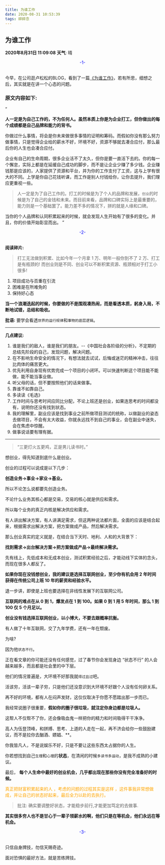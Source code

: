 ```yaml
---
title: 为谁工作
date: 2020-08-31 10:53:39
tags: 碎碎念
---
```


## 为谁工作 

**2020年8月31日 11:09:08**  **天气**: 晴

<center><font color="blue">-1-</font></center><br/>

今早，在公司逛卢松松的BLOG，看到了一篇[《为谁工作》](https://lusongsong.com/yulu/t/13564.html)，若有所思，细想之后，其实就是在讲一个心态的问题。

### 原文内容如下:
“

**人一定是为自己工作的，不为任何人。虽然本质上你是为企业打工，但你做出的每个成绩都是自己品牌和能力的背书。**

你做过什么事情，将会是你未来做很多事情的证明和筹码。而假如你没有那么努力做事情，只是觉得企业给的薪水不好，环境不好，资源不够就去凑合应付，那么最后你的人生也会凑合应付。

企业有自己的生命周期，很多企业活不了太久，但你是要一直活下去的。你的每一个懈怠，实际上都是在延缓自己成功的脚步，而不是让企业少赚了多少钱。企业赚钱那是应该的，人家提供了资源和平台，并为你的工作支付了工资，这与上学有很大的不同。上学是你自己花钱听课，而工作是别人付钱给你，让你去提升，我们理应更重视一些。

> 人一定是为了自己工作的。打工的时候是为了个人的品牌和发展，`创业`的时候是为了自己的金钱和未来。而目前来看，品牌和口碑实际上是最重要的，能力则是一个基础罢了。能力差不多的情况下，拼的就是人缘和口碑。

当你的个人品牌和认同积累起来的时候，就会发现人生开始有了很多的变化。并且，你的价值开始彰显而出。
”

<center><font color="blue">-2-</font></center><br/>

**阅读碎片:**

> 打工无法做到积累、比如今年一个月拿 1 万、明年一般你到不了 2 万、打工是有瓶颈的! 而创业则是不同、创业可以不断积累资源、瓶颈相对于打工小很多!

1. 项目成功与否重在引流
2. 困难是在所难免的
3. 保持好心态

**当一个浪潮迭起的时候，你要做的不是围观凑热闹，而是看透本质，躬身入局，不断地试错，总结和吸收。**

**批语:** 要学会看透`世界的运行规律`和`事物的底层逻辑`。

---- 

**几点建议:**
1. 谁是我们的敌人，谁是我们的朋友。--《中国社会各阶级的分析》，不定期的总结先阶段的自己，发现问题，解决问题。
2. 在不影响生命安全的情况下，有想法就去试试，后悔或迷茫的精神冲击，往往比肉体的痛苦更大。
3. 优先利用自身现有优势完成一个项目的小闭环。可以快速判断这个项目能不能做，能不能当事业做。
4. 听父母的话，但不要按照他们的话来做事。
5. 靠谁不如靠自己。
6. 多读读《毛选》
7. 工作时间与思考时间应同比分配，不论上班还是创业，如果连思考的时间都没有，说明你还没有找到状态。
8. 我的理解里，副业应该是找到事业之前所做项目测试的统称，以做副业的姿态去做项目，不会有太大收益，你就永远找不到自己的事业，会在副业中迷失，会在焦虑中惊醒。
9. 做事说话要有理有据。


----
> “三更灯火五更鸡，正是男儿读书时。”

想创业，得先知道到底什么是创业。

创业的过程可以说成是以下几步：

**创造业务→事业→家业→基业。**

所以不论怎么说都要先创造业务。

不论什么业务其核心都是交易，交易的核心就是供应和需求。

所以每个业务的真正内核是解决供应和需求。

有人讲出解决方案，有人讲满足需求，但这两种说法都片面，全面的应该是结合起来，根据需求出解决方案，把方案做成产品，然后解决需求。

那么创业真实的定义就是，在结合当下天时、地利、人和的大背景下：

**找到需求→出台解决方案→把方案做成产品→最终解决需求。**

先有线上，先低成本和无成本创业，测试积累经验之后，才能动线下实体的念头，而现在很多人都反了。

**如果你现在没钱想创业，我的建议是选择互联网创业，至少你有机会用 2 年时间获得在传统公司上班 10 年的薪资和经验水平。**

退一步讲，即使是上班也要选择在非线性发展下的互联网公司。

**互联网的难点在从 0 到 1，爆发点在 1 到 100。如果 0 到 1 用 5 年时间，那么 1 到 100 仅 5 个月足以。**

**创业没有钱选择互联网创业，以小博大，不要去跟概率抗衡。**

有人做了十年互联网，交了九年学费，还有一年在颓废。

为啥?

因为他`状态不行`。

正在看文章的你可能还没有任何感觉，过了春节你会发现身边 “状态不行” 的人会越来越多，而且都是社会里的中下层。

他们的情况普遍是，大环境不好那我就`得过且过`吧。

活该穷，活该一辈子穷，只是他们还没意识到大环境不好跟个人没有任何卵关系。

再不好的环境，都有人在闷声发财，这仅仅取决于你愿不愿踏出那一步而已。

我经常说圈子很重要，**假如你的圈子很垃圾，就注定你身边都是垃圾人。**

这帮人不仅帮不了你，还会像吸血鬼一样把你的精力和时间吸得干干净净。

高人为伍登顶峰，和拼搏、思考、上道的人走在一起，再不济会给你一些鼓励建议，而不是拉你去酗酒、嫖娼、**。

你我皆凡人，不是说娱乐不好，只是不要让这些东西太占据你的人生。

你若想找到自己`生理`和`心理`的**状态**，在清闲的时候`多读书多运动`，是我不成熟的小建议。

最后，
**每个人生命中最好的创业机会，几乎都出现在那些你没有完全准备好的时候。**

<font color="orange">真正把财富积累起来的人 ，考虑的问题的过程其实是这样 ，这件事我非常想做成，并让自己的状态好起来，最后全力以赴的去执行。</font>

> 批注: 确实要调整好状态，才能稳步前行,才能更加笃定的去做事.

**其实很多穷人也不是甘心于一辈子领薪水的啊，他们只是在等机会，他们永远在等机会。**


<center><font color="blue">-3-</font></center><br/>

只信自身牌技，勿信天赐奇迹。

面对恐惧的最好方法，就是苦练牌技。
